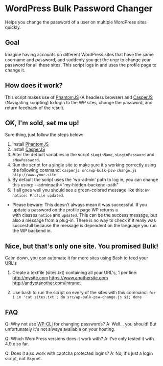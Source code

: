 # WordPress Bulk Password Changer
Helps you change the password of a user on multiple WordPress sites quickly.

## Goal
Imagine having accounts on different WordPress sites that have the same username and password, and suddenly you get the urge to change your password for all these sites. This script logs in and uses the profile page to change it.

## How does it work?
This script makes use of [PhantomJS](http://phantomjs.org) (A headless browser) and [CasperJS](http://casperjs.orgl) (Navigating scripting) to login to the WP sites, change the password, and return feedback of the result.

## OK, I'm sold, set me up!

Sure thing, just follow the steps below:

1. Install [PhantomJS](http://phantomjs.org/download.html)
2. Install [CasperJS](http://docs.casperjs.org/en/latest/installation.html)
3. Alter the default variables in the script `sLoginName`, `sLoginPassword` and `sNewPassword`.
4. Run the script for a single site to make sure it's working correctly using the following command: `casperjs src/wp-bulk-psw-change.js http://www.your.site`
5. By default the script uses the 'wp-admin' path to log in, you can change this using: --adminpath="my-hidden-backend-path"
6. If all goes well you should see a green-colored message like this: `WP notice: Profile updated`.
* Please beware: This doesn't always mean it was successful. If you update a password on the profile page WP returns a <div> with classes `notice` and `updated`. This can be the success message, but also a message from a plug-in. There is no way to check if it really was succesfull because the message is dependent on the language you run the WP backend in.

## Nice, but that's only one site. You promised Bulk!

Calm down, you can automate it for more sites using Bash to feed your URL's

1. Create a textfile (sites.txt) containing all your URL's, 1 per line:
    http://mysite.com 
    https://www.anothersite.com
    http://andyetanother.com/intranet

2. Use bash to run the script on every of the sites with this command: 
 `for i in 'cat sites.txt'; do src/wp-bulk-psw-change.js $i; done`

## FAQ
Q: Why not use [WP-CLI](http://wp-cli.org) for changing passwords?
A: Well...  you should! But unfortunately it's not always available on your hosting.

Q: Which WordPress versions does it work with?
A: I've only tested it with 4.9.x so far.

Q: Does it also work with captcha protected logins?
A: No, it's just a login script, not Skynet. 
